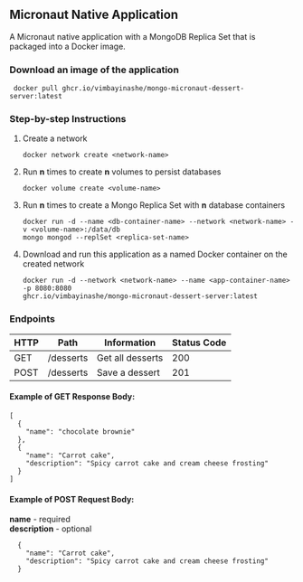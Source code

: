 ## Micronaut Native Application

A Micronaut native application with a MongoDB Replica Set that is packaged into a Docker image. 

### Download an image of the application
   ```
    docker pull ghcr.io/vimbayinashe/mongo-micronaut-dessert-server:latest
   ```

### Step-by-step Instructions
1. Create a network
    ```
    docker network create <network-name>
    ``` 
2. Run **n** times to create **n** volumes to persist databases
   ```
   docker volume create <volume-name>
   ```
3. Run **n** times to create a Mongo Replica Set with **n** database containers
    ```
    docker run -d --name <db-container-name> --network <network-name> -v <volume-name>:/data/db
    mongo mongod --replSet <replica-set-name>
    ```
4. Download and run this application as a named Docker container on the created network
    ```
    docker run -d --network <network-name> --name <app-container-name> -p 8080:8080
    ghcr.io/vimbayinashe/mongo-micronaut-dessert-server:latest
    ```
### Endpoints

| HTTP | Path      | Information      | Status Code |
|------|-----------|------------------|-------------|
| GET  | /desserts | Get all desserts | 200         |
| POST | /desserts | Save a dessert   | 201         |

#### Example of GET Response Body:
```
[
  {
    "name": "chocolate brownie"
  },
  {
    "name": "Carrot cake",
    "description": "Spicy carrot cake and cream cheese frosting"
  }
]
```

#### Example of POST Request Body:     
**name** - required      
**description** - optional
```
  {
    "name": "Carrot cake",
    "description": "Spicy carrot cake and cream cheese frosting"
  }
```
